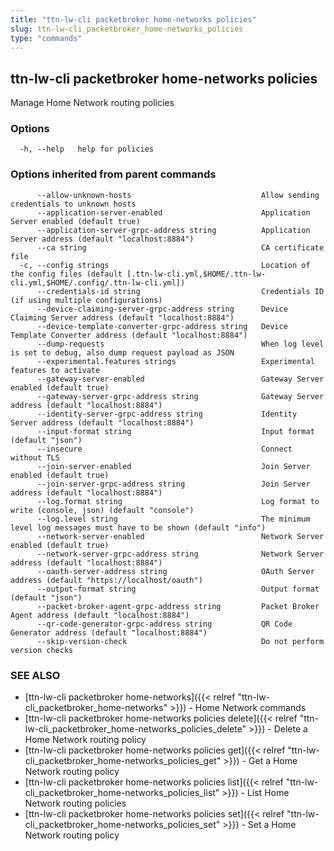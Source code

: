 ```yaml
---
title: "ttn-lw-cli packetbroker home-networks policies"
slug: ttn-lw-cli_packetbroker_home-networks_policies
type: "commands"
---
```


## ttn-lw-cli packetbroker home-networks policies

Manage Home Network routing policies

### Options

```
  -h, --help   help for policies
```

### Options inherited from parent commands

```
      --allow-unknown-hosts                             Allow sending credentials to unknown hosts
      --application-server-enabled                      Application Server enabled (default true)
      --application-server-grpc-address string          Application Server address (default "localhost:8884")
      --ca string                                       CA certificate file
  -c, --config strings                                  Location of the config files (default [.ttn-lw-cli.yml,$HOME/.ttn-lw-cli.yml,$HOME/.config/.ttn-lw-cli.yml])
      --credentials-id string                           Credentials ID (if using multiple configurations)
      --device-claiming-server-grpc-address string      Device Claiming Server address (default "localhost:8884")
      --device-template-converter-grpc-address string   Device Template Converter address (default "localhost:8884")
      --dump-requests                                   When log level is set to debug, also dump request payload as JSON
      --experimental.features strings                   Experimental features to activate
      --gateway-server-enabled                          Gateway Server enabled (default true)
      --gateway-server-grpc-address string              Gateway Server address (default "localhost:8884")
      --identity-server-grpc-address string             Identity Server address (default "localhost:8884")
      --input-format string                             Input format (default "json")
      --insecure                                        Connect without TLS
      --join-server-enabled                             Join Server enabled (default true)
      --join-server-grpc-address string                 Join Server address (default "localhost:8884")
      --log.format string                               Log format to write (console, json) (default "console")
      --log.level string                                The minimum level log messages must have to be shown (default "info")
      --network-server-enabled                          Network Server enabled (default true)
      --network-server-grpc-address string              Network Server address (default "localhost:8884")
      --oauth-server-address string                     OAuth Server address (default "https://localhost/oauth")
      --output-format string                            Output format (default "json")
      --packet-broker-agent-grpc-address string         Packet Broker Agent address (default "localhost:8884")
      --qr-code-generator-grpc-address string           QR Code Generator address (default "localhost:8884")
      --skip-version-check                              Do not perform version checks
```

### SEE ALSO

* [ttn-lw-cli packetbroker home-networks]({{< relref "ttn-lw-cli_packetbroker_home-networks" >}})	 - Home Network commands
* [ttn-lw-cli packetbroker home-networks policies delete]({{< relref "ttn-lw-cli_packetbroker_home-networks_policies_delete" >}})	 - Delete a Home Network routing policy
* [ttn-lw-cli packetbroker home-networks policies get]({{< relref "ttn-lw-cli_packetbroker_home-networks_policies_get" >}})	 - Get a Home Network routing policy
* [ttn-lw-cli packetbroker home-networks policies list]({{< relref "ttn-lw-cli_packetbroker_home-networks_policies_list" >}})	 - List Home Network routing policies
* [ttn-lw-cli packetbroker home-networks policies set]({{< relref "ttn-lw-cli_packetbroker_home-networks_policies_set" >}})	 - Set a Home Network routing policy

